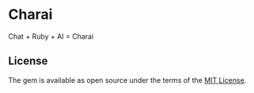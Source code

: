 # Charai

Chat + Ruby + AI = Charai

## License

The gem is available as open source under the terms of the [MIT License](https://opensource.org/licenses/MIT).
